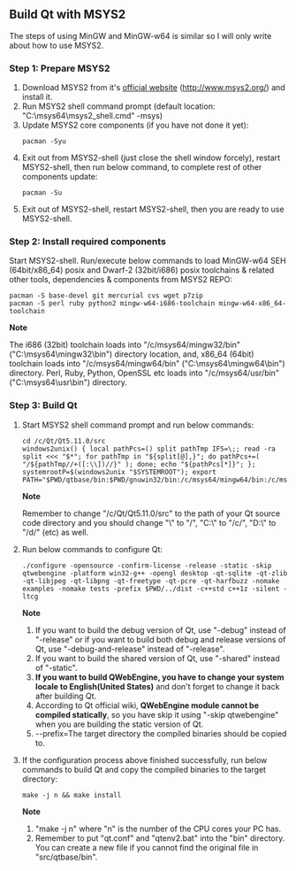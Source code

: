 ﻿## Build Qt with MSYS2
The steps of using MinGW and MinGW-w64 is similar so I will only write about how to use MSYS2.

### Step 1: Prepare MSYS2
1. Download MSYS2 from it's [official website](http://www.msys2.org/) (http://www.msys2.org/) and install it.
2. Run MSYS2 shell command prompt (default location: "C:\msys64\msys2_shell.cmd" -msys)
3. Update MSYS2 core components (if you have not done it yet):
   ```text
   pacman -Syu
   ```
4. Exit out from MSYS2-shell (just close the shell window forcely), restart MSYS2-shell, then run below command, to complete rest of other components update:
   ```text
   pacman -Su
   ```
5. Exit out of MSYS2-shell, restart MSYS2-shell, then you are ready to use MSYS2-shell.

### Step 2: Install required components
Start MSYS2-shell. Run/execute below commands to load MinGW-w64 SEH (64bit/x86_64) posix and Dwarf-2 (32bit/i686) posix toolchains & related other tools, dependencies & components from MSYS2 REPO:
```text
pacman -S base-devel git mercurial cvs wget p7zip
pacman -S perl ruby python2 mingw-w64-i686-toolchain mingw-w64-x86_64-toolchain
```
**Note**

The i686 (32bit) toolchain loads into "/c/msys64/mingw32/bin" ("C:\msys64\mingw32\bin") directory location, and, x86_64 (64bit) toolchain loads into "/c/msys64/mingw64/bin" ("C:\msys64\mingw64\bin") directory. Perl, Ruby, Python, OpenSSL etc loads into "/c/msys64/usr/bin" ("C:\msys64\usr\bin") directory.

### Step 3: Build Qt
1. Start MSYS2 shell command prompt and run below commands:
   ```text
   cd /c/Qt/Qt5.11.0/src
   windows2unix() { local pathPcs=() split pathTmp IFS=\;; read -ra split <<< "$*"; for pathTmp in "${split[@],}"; do pathPcs+=( "/${pathTmp//+([:\\])//}" ); done; echo "${pathPcs[*]}"; }; systemrootP=$(windows2unix "$SYSTEMROOT"); export PATH="$PWD/qtbase/bin:$PWD/gnuwin32/bin:/c/msys64/mingw64/bin:/c/msys64/usr/bin:$PATH"
   ```
   **Note**

   Remember to change "/c/Qt/Qt5.11.0/src" to the path of your Qt source code directory and you should change "\\" to "/", "C:\\" to "/c/", "D:\\" to "/d/" (etc) as well.
2. Run below commands to configure Qt:
   ```text
   ./configure -opensource -confirm-license -release -static -skip qtwebengine -platform win32-g++ -opengl desktop -qt-sqlite -qt-zlib -qt-libjpeg -qt-libpng -qt-freetype -qt-pcre -qt-harfbuzz -nomake examples -nomake tests -prefix $PWD/../dist -c++std c++1z -silent -ltcg
   ```
   **Note**

   1. If you want to build the debug version of Qt, use "-debug" instead of "-release" or if you want to build both debug and release versions of Qt, use "-debug-and-release" instead of "-release".
   2. If you want to build the shared version of Qt, use "-shared" instead of "-static".
   3. **If you want to build QWebEngine, you have to change your system locale to English(United States)** and don't forget to change it back after building Qt.
   4. According to Qt official wiki, **QWebEngine module cannot be compiled statically**, so you have skip it using "-skip qtwebengine" when you are building the static version of Qt.
   5. --prefix=The target directory the compiled binaries should be copied to.
3. If the configuration process above finished successfully, run below commands to build Qt and copy the compiled binaries to the target directory:
   ```text
   make -j n && make install
   ```
   **Note**

   1. "make -j n" where "n" is the number of the CPU cores your PC has.
   2. Remember to put "qt.conf" and "qtenv2.bat" into the "bin" directory. You can create a new file if you cannot find the original file in "src/qtbase/bin".
